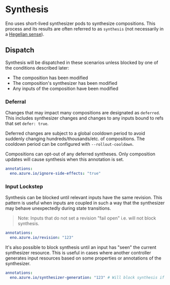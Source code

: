 # Synthesis

Eno uses short-lived synthesizer pods to synthesize compositions.
This process and its results are often referred to as `synthesis` (not necessarily in a [Hegelian sense](https://en.wikipedia.org/wiki/Dialectic)).

## Dispatch

Synthesis will be dispatched in these scenarios unless blocked by one of the conditions described later:

- The composition has been modified
- The composition's synthesizer has been modified
- Any inputs of the composition have been modified

### Deferral

Changes that may impact many compositions are designated as `deferred`.
This includes synthesizer changes and changes to any inputs bound to refs that set `defer: true`.

Deferred changes are subject to a global cooldown period to avoid suddenly changing hundreds/thousands/etc. of compositions.
The cooldown period can be configured with `--rollout-cooldown`.

Compositions can opt-out of any deferred syntheses.
Only composition updates will cause synthesis when this annotation is set.

```yaml
annotations:
  eno.azure.io/ignore-side-effects: "true"
```

### Input Lockstep

Synthesis can be blocked until relevant inputs have the same revision.
This pattern is useful when inputs are coupled in such a way that the synthesizer may behave unexpectedly during state transitions.

> Note: Inputs that do not set a revision "fail open" i.e. will not block synthesis.

```yaml
annotations:
  eno.azure.io/revision: "123"
```

It's also possible to block synthesis until an input has "seen" the current synthesizer resource.
This is useful in cases where another controller generates input resources based on some properties or annotations of the synthesizer.

```yaml
annotations:
  eno.azure.io/synthesizer-generation: "123" # Will block synthesis if < the synthesizer's metadata.generation
```
